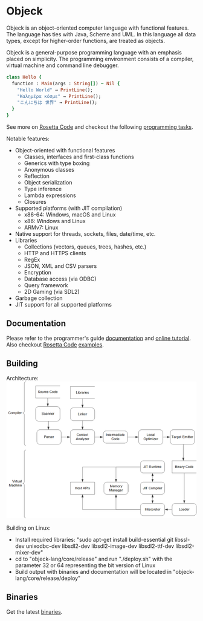 # Objeck
Objeck is an object-oriented computer language with functional features. The language has ties with Java, Scheme and UML. In this language all data types, except for higher-order functions, are treated as objects.

Objeck is a general-purpose programming language with an emphasis placed on simplicity. The programming environment consists of a compiler, virtual machine and command line debugger.

```ruby
class Hello {
  function : Main(args : String[]) ~ Nil {
    "Hello World" → PrintLine();
    "Καλημέρα κόσμε" → PrintLine();
    "こんにちは 世界" → PrintLine();
  }
}
```

See more on [Rosetta Code](http://rosettacode.org/wiki/Category:Objeck) and checkout the following [programming tasks](programs/rc).

Notable features:
* Object-oriented with functional features
  * Classes, interfaces and first-class functions
  * Generics with type boxing
  * Anonymous classes 
  * Reflection 
  * Object serialization 
  * Type inference
  * Lambda expressions
  * Closures
* Supported platforms (with JIT compilation)
  * x86-64: Windows, macOS and Linux
  * x86: Windows and Linux
  * ARMv7: Linux
* Native support for threads, sockets, files, date/time, etc.
* Libraries 
  * Collections (vectors, queues, trees, hashes, etc.)
  * HTTP and HTTPS clients
  * RegEx
  * JSON, XML and CSV parsers
  * Encryption
  * Database access (via ODBC)
  * Query framework
  * 2D Gaming (via SDL2)
* Garbage collection
* JIT support for all supported platforms

## Documentation
Please refer to the programmer's guide [documentation](https://www.objeck.org/doc/api/index.html) and [online tutorial](https://www.objeck.org/getting_started.html). Also checkout [Rosetta Code](http://rosettacode.org/wiki/Category:Objeck) [examples](programs/rc).

## Building
Architecture:
![alt text](images/design2.png "Compiler & VM")

Building on Linux:
*  Install required libraries: "sudo apt-get install build-essential git libssl-dev unixodbc-dev libsdl2-dev libsdl2-image-dev libsdl2-ttf-dev libsdl2-mixer-dev"
*  cd to "objeck-lang/core/release" and run "./deploy.sh" with the parameter 32 or 64 representing the bit version of Linux
*  Build output with binaries and documentation will be located in "objeck-lang/core/release/deploy"

## Binaries
Get the latest [binaries](https://sourceforge.net/projects/objeck-lang/).
